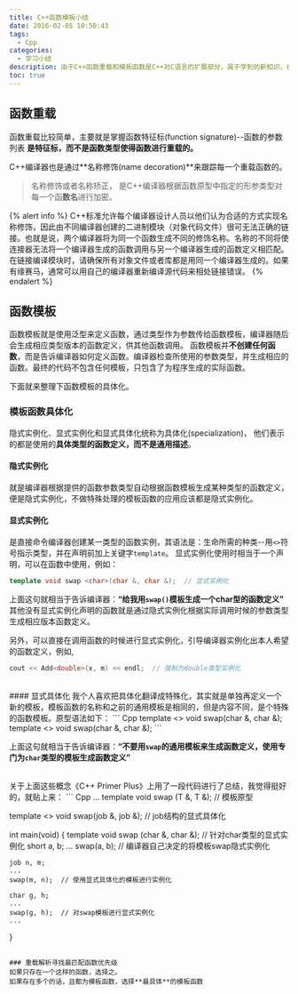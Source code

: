 ```yaml
---
title: C++函数模板小结
date: 2016-02-05 10:50:43
tags:
  - Cpp
categories:
  - 学习小结
description: 由于C++函数重载和模板函数是C++对C语言的扩展部分，属于学到的新知识，在这里进行下小结。
toc: true
---
```

## 函数重载
函数重载比较简单，主要就是掌握函数特征标(function signature)--函数的参数列表
**是特征标，而不是函数类型使得函数进行重载的。**

C++编译器也是通过**名称修饰(name decoration)**来跟踪每一个重载函数的。
> 名称修饰或者名称矫正， 是C++编译器根据函数原型中指定的形参类型对每一个函**数名**进行加密。

{% alert info %}
C++标准允许每个编译器设计人员以他们认为合适的方式实现名称修饰，因此由不同编译器创建的二进制模块（对象代码文件）很可无法正确的链接。也就是说，两个编译器将为同一个函数生成不同的修饰名称。名称的不同将使连接器无法将一个编译器生成的函数调用与另一个编译器生成的函数定义相匹配。在链接编译模块时，请确保所有对象文件或者库都是用同一个编译器生成的。如果有缘赛马，通常可以用自己的编译器重新编译源代码来相处链接错误。
{% endalert %}

## 函数模板
函数模板就是使用泛型来定义函数，通过类型作为参数传给函数模板，编译器随后会生成相应类型版本的函数定义，供其他函数调用。
函数模板并**不创建任何函数**，而是告诉编译器如何定义函数。编译器检查所使用的参数类型，并生成相应的函数。最终的代码不包含任何模板，只包含了为程序生成的实际函数。
<!-- more -->
下面就来整理下函数模板的具体化。
### 模板函数具体化
隐式实例化、显式实例化和显式具体化统称为具体化(specialization)， 他们表示的都是使用的**具体类型的函数定义，而不是通用描述**。
<br>
#### 隐式实例化
就是编译器根据提供的函数参数类型自动根据函数模板生成某种类型的函数定义，便是隐式实例化，不做特殊处理的模板函数的应用应该都是隐式实例化。
<br>
#### 显式实例化
是直接命令编译器创建某一类型的函数实例，其语法是：生命所需的种类--用`<>`符号指示类型，并在声明前加上关键字`template`。
显式实例化使用时相当于一个声明，可以在函数中使用，例如：
``` Cpp
template void swap <char>(char &, char &);  // 显式实例化
```
上面这句就相当于告诉编译器：**“给我用`swap()`模板生成一个char型的函数定义”**
其他没有显式实例化声明的函数就是通过隐式实例化根据实际调用时候的参数类型生成相应版本函数定义。

另外，可以直接在调用函数的时候进行显式实例化，引导编译器实例化出本人希望的函数定义，例如,
``` Cpp
cout << Add<double>(x, m) << endl;  // 强制为double类型实例化
```
<br>
#### 显式具体化
我个人喜欢把具体化翻译成特殊化，其实就是单独再定义一个新的模板，模板函数的名称和之前的通用模板是相同的，但是内容不同，是个特殊的函数模板。原型语法如下：
``` Cpp
template <> void swap<char>(char &, char &);
template <> void swap(char &, char &);
```

上面这句就相当于告诉编译器：**“不要用`swap`的通用模板来生成函数定义，使用专门为`char`类型的模板生成函数定义”**

<br>
关于上面这些概念《C++ Primer Plus》上用了一段代码进行了总结，我觉得挺好的，就贴上来：
``` Cpp
...
template <class T>
void swap (T &, T &);  // 模板原型

template <> void swap<job>(job &, job &);  // job结构的显式具体化

int main(void)
{
    template void swap<char> (char &, char &);  // 针对char类型的显式实例化
    short a, b;
    ...
    swap(a, b);  // 编译器自己决定的将模板swap隐式实例化

    job n, m;
    ...
    swap(m, n);  // 使用显式具体化的模板进行实例化

    char g, h;
    ...
    swap(g, h);  // 对swap模板进行显式实例化
    ...
}
```

### 重载解析寻找最匹配函数优先级
如果只存在一个这样的函数，选择之。
如果存在多个的话，且都为模板函数，选择**最具体**的模板函数
